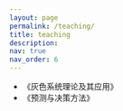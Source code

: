 ```yaml
---
layout: page
permalink: /teaching/
title: teaching
description: 
nav: true
nav_order: 6 
---
```


- 《灰色系统理论及其应用》
- 《预测与决策方法》
